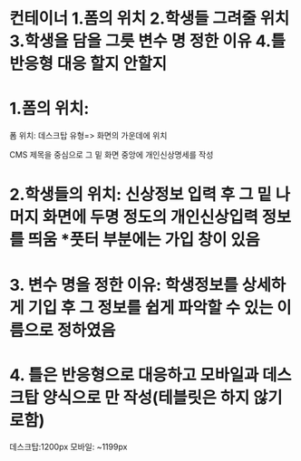 # 컨테이너 1.폼의 위치 2.학생들 그려줄 위치 3.학생을 담을 그릇 변수 명 정한 이유 4.틀 반응형 대응 할지 안할지

# 1.폼의 위치:

폼 위치:
데스크탑 유형=> 화면의 가운데에 위치

CMS 제목을 중심으로 그 밑 화면 중앙에 개인신상명세를 작성

# 2.학생들의 위치: 신상정보 입력 후 그 밑 나머지 화면에 두명 정도의 개인신상입력 정보를 띄움 \*풋터 부분에는 가입 창이 있음

# 3. 변수 명을 정한 이유: 학생정보를 상세하게 기입 후 그 정보를 쉽게 파악할 수 있는 이름으로 정하였음

# 4. 틀은 반응형으로 대응하고 모바일과 데스크탑 양식으로 만 작성(테블릿은 하지 않기로함)

데스크탑:1200px
모바일: ~1199px
